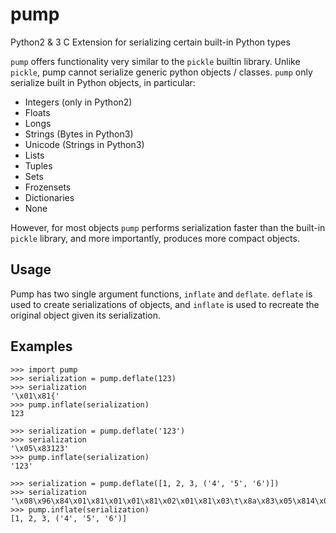 # pump
Python2 & 3 C Extension for serializing certain built-in Python types

`pump` offers functionality very similar to the `pickle` builtin library.  Unlike `pickle`, pump cannot serialize generic python objects / classes.  `pump` only serialize built in Python objects, in particular:

* Integers (only in Python2)
* Floats
* Longs
* Strings (Bytes in Python3)
* Unicode (Strings in Python3)
* Lists
* Tuples
* Sets
* Frozensets
* Dictionaries
* None

However, for most objects `pump` performs serialization faster than the built-in `pickle` library, and more importantly, produces more compact objects.

## Usage
Pump has two single argument functions, `inflate` and `deflate`.  `deflate` is used to create serializations of objects, and `inflate` is used to recreate the original object given its serialization.

## Examples
```
>>> import pump
>>> serialization = pump.deflate(123)
>>> serialization
'\x01\x81{'
>>> pump.inflate(serialization)
123

>>> serialization = pump.deflate('123')
>>> serialization
'\x05\x83123'
>>> pump.inflate(serialization)
'123'

>>> serialization = pump.deflate([1, 2, 3, ('4', '5', '6')])
>>> serialization
'\x08\x96\x84\x01\x81\x01\x01\x81\x02\x01\x81\x03\t\x8a\x83\x05\x814\x05\x815\x05\x816'
>>> pump.inflate(serialization)
[1, 2, 3, ('4', '5', '6')]
```
